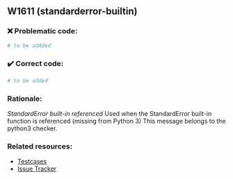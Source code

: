 ## W1611 (standarderror-builtin)

### :x: Problematic code:

```python
# to be addded
```

### :heavy_check_mark: Correct code:

```python
# to be added
```

### Rationale:

 *StandardError built-in referenced*
  Used when the StandardError built-in function is referenced (missing from
  Python 3) This message belongs to the python3 checker.



### Related resources:

- [Testcases](#)
- [Issue Tracker](https://github.com/PyCQA/pylint/issues?q=is%3Aissue+%22standarderror-builtin%22+OR+%22W1611%22)
